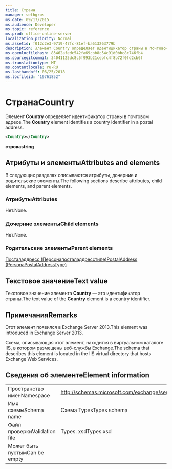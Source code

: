 ```yaml
---
title: Страна
manager: sethgros
ms.date: 09/17/2015
ms.audience: Developer
ms.topic: reference
ms.prod: office-online-server
localization_priority: Normal
ms.assetid: f012c2e3-9719-47fc-81ef-ba613263779b
description: Элемент Country определяет идентификатор страны в почтовом адресе.
ms.openlocfilehash: 83462afedc542fa69cbb8c54c91d0bbc8c746fb4
ms.sourcegitcommit: 34041125dc8c5f993b21cebfc4f8b72f0fd2cb6f
ms.translationtype: MT
ms.contentlocale: ru-RU
ms.lasthandoff: 06/25/2018
ms.locfileid: "19761852"
---
```

# <a name="country"></a><span data-ttu-id="ee5e4-103">Страна</span><span class="sxs-lookup"><span data-stu-id="ee5e4-103">Country</span></span>

<span data-ttu-id="ee5e4-104">Элемент **Country** определяет идентификатор страны в почтовом адресе.</span><span class="sxs-lookup"><span data-stu-id="ee5e4-104">The **Country** element identifies a country identifier in a postal address.</span></span> 
  
```XML
<Country></Country>
```

 <span data-ttu-id="ee5e4-105">**строка**</span><span class="sxs-lookup"><span data-stu-id="ee5e4-105">**string**</span></span>
## <a name="attributes-and-elements"></a><span data-ttu-id="ee5e4-106">Атрибуты и элементы</span><span class="sxs-lookup"><span data-stu-id="ee5e4-106">Attributes and elements</span></span>

<span data-ttu-id="ee5e4-107">В следующих разделах описываются атрибуты, дочерние и родительские элементы.</span><span class="sxs-lookup"><span data-stu-id="ee5e4-107">The following sections describe attributes, child elements, and parent elements.</span></span>
  
### <a name="attributes"></a><span data-ttu-id="ee5e4-108">Атрибуты</span><span class="sxs-lookup"><span data-stu-id="ee5e4-108">Attributes</span></span>

<span data-ttu-id="ee5e4-109">Нет.</span><span class="sxs-lookup"><span data-stu-id="ee5e4-109">None.</span></span>
  
### <a name="child-elements"></a><span data-ttu-id="ee5e4-110">Дочерние элементы</span><span class="sxs-lookup"><span data-stu-id="ee5e4-110">Child elements</span></span>

<span data-ttu-id="ee5e4-111">Нет.</span><span class="sxs-lookup"><span data-stu-id="ee5e4-111">None.</span></span>
  
### <a name="parent-elements"></a><span data-ttu-id="ee5e4-112">Родительские элементы</span><span class="sxs-lookup"><span data-stu-id="ee5e4-112">Parent elements</span></span>

[<span data-ttu-id="ee5e4-113">Посталаддресс (Персонапосталаддресстипе)</span><span class="sxs-lookup"><span data-stu-id="ee5e4-113">PostalAddress (PersonaPostalAddressType)</span></span>](postaladdress-personapostaladdresstype.md)
  
## <a name="text-value"></a><span data-ttu-id="ee5e4-114">Текстовое значение</span><span class="sxs-lookup"><span data-stu-id="ee5e4-114">Text value</span></span>

<span data-ttu-id="ee5e4-115">Текстовое значение элемента **Country** — это идентификатор страны.</span><span class="sxs-lookup"><span data-stu-id="ee5e4-115">The text value of the **Country** element is a country identifier.</span></span> 
  
## <a name="remarks"></a><span data-ttu-id="ee5e4-116">Примечания</span><span class="sxs-lookup"><span data-stu-id="ee5e4-116">Remarks</span></span>

<span data-ttu-id="ee5e4-117">Этот элемент появился в Exchange Server 2013.</span><span class="sxs-lookup"><span data-stu-id="ee5e4-117">This element was introduced in Exchange Server 2013.</span></span>
  
<span data-ttu-id="ee5e4-118">Схема, описывающая этот элемент, находится в виртуальном каталоге IIS, в котором размещены веб-службы Exchange.</span><span class="sxs-lookup"><span data-stu-id="ee5e4-118">The schema that describes this element is located in the IIS virtual directory that hosts Exchange Web Services.</span></span>
  
## <a name="element-information"></a><span data-ttu-id="ee5e4-119">Сведения об элементе</span><span class="sxs-lookup"><span data-stu-id="ee5e4-119">Element information</span></span>

|||
|:-----|:-----|
|<span data-ttu-id="ee5e4-120">Пространство имен</span><span class="sxs-lookup"><span data-stu-id="ee5e4-120">Namespace</span></span>  <br/> |http://schemas.microsoft.com/exchange/services/2006/types  <br/> |
|<span data-ttu-id="ee5e4-121">Имя схемы</span><span class="sxs-lookup"><span data-stu-id="ee5e4-121">Schema name</span></span>  <br/> |<span data-ttu-id="ee5e4-122">Схема Types</span><span class="sxs-lookup"><span data-stu-id="ee5e4-122">Types schema</span></span>  <br/> |
|<span data-ttu-id="ee5e4-123">Файл проверки</span><span class="sxs-lookup"><span data-stu-id="ee5e4-123">Validation file</span></span>  <br/> |<span data-ttu-id="ee5e4-124">Types. xsd</span><span class="sxs-lookup"><span data-stu-id="ee5e4-124">Types.xsd</span></span>  <br/> |
|<span data-ttu-id="ee5e4-125">Может быть пустым</span><span class="sxs-lookup"><span data-stu-id="ee5e4-125">Can be empty</span></span>  <br/> ||
   

